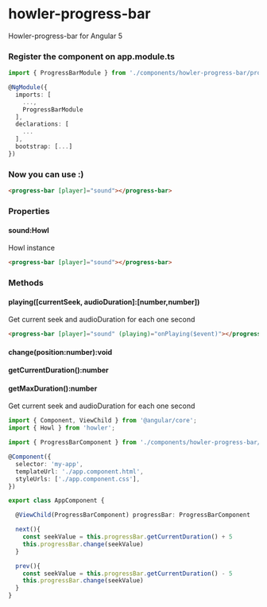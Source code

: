 # howler-progress-bar
Howler-progress-bar for Angular 5

### Register the component on app.module.ts
```typescript
import { ProgressBarModule } from './components/howler-progress-bar/progress-bar.module'

@NgModule({
  imports: [
    ...,
    ProgressBarModule
  ],
  declarations: [
    ...
  ],
  bootstrap: [...]
})
```

### Now you can use :)

```html
<progress-bar [player]="sound"></progress-bar>
```
### Properties
#### sound:Howl
Howl instance

```html
<progress-bar [player]="sound"></progress-bar>
```

### Methods
#### playing([currentSeek, audioDuration]:[number,number])
Get current seek and audioDuration for each one second

```html
<progress-bar [player]="sound" (playing)="onPlaying($event)"></progress-bar>
```

#### change(position:number):void
#### getCurrentDuration():number
#### getMaxDuration():number
Get current seek and audioDuration for each one second

```typescript
import { Component, ViewChild } from '@angular/core';
import { Howl } from 'howler';

import { ProgressBarComponent } from './components/howler-progress-bar/progress-bar.component'

@Component({
  selector: 'my-app',
  templateUrl: './app.component.html',
  styleUrls: ['./app.component.css'],
})

export class AppComponent {

  @ViewChild(ProgressBarComponent) progressBar: ProgressBarComponent

  next(){
    const seekValue = this.progressBar.getCurrentDuration() + 5
    this.progressBar.change(seekValue)
  }

  prev(){
    const seekValue = this.progressBar.getCurrentDuration() - 5
    this.progressBar.change(seekValue)
  }
}
```
